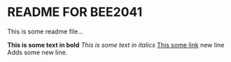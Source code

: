 # README FOR BEE2041

This is some readme file...

**This is some text in bold**
*This is some text in italics*
[This some link](www.abc.com)
new line 
Adds some new line.
